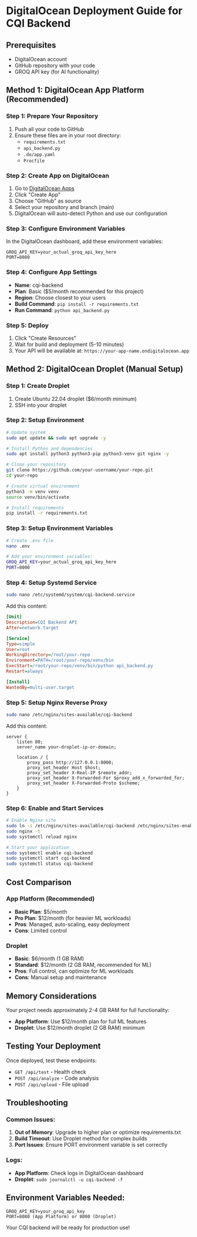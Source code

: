 # DigitalOcean Deployment Guide for CQI Backend

## Prerequisites
- DigitalOcean account
- GitHub repository with your code
- GROQ API key (for AI functionality)

## Method 1: DigitalOcean App Platform (Recommended)

### Step 1: Prepare Your Repository
1. Push all your code to GitHub
2. Ensure these files are in your root directory:
   - `requirements.txt`
   - `api_backend.py`
   - `.do/app.yaml`
   - `Procfile`

### Step 2: Create App on DigitalOcean
1. Go to [DigitalOcean Apps](https://cloud.digitalocean.com/apps)
2. Click "Create App"
3. Choose "GitHub" as source
4. Select your repository and branch (main)
5. DigitalOcean will auto-detect Python and use our configuration

### Step 3: Configure Environment Variables
In the DigitalOcean dashboard, add these environment variables:
```
GROQ_API_KEY=your_actual_groq_api_key_here
PORT=8080
```

### Step 4: Configure App Settings
- **Name**: cqi-backend
- **Plan**: Basic ($5/month recommended for this project)
- **Region**: Choose closest to your users
- **Build Command**: `pip install -r requirements.txt`
- **Run Command**: `python api_backend.py`

### Step 5: Deploy
1. Click "Create Resources"
2. Wait for build and deployment (5-10 minutes)
3. Your API will be available at: `https://your-app-name.ondigitalocean.app`

## Method 2: DigitalOcean Droplet (Manual Setup)

### Step 1: Create Droplet
1. Create Ubuntu 22.04 droplet ($6/month minimum)
2. SSH into your droplet

### Step 2: Setup Environment
```bash
# Update system
sudo apt update && sudo apt upgrade -y

# Install Python and dependencies
sudo apt install python3 python3-pip python3-venv git nginx -y

# Clone your repository
git clone https://github.com/your-username/your-repo.git
cd your-repo

# Create virtual environment
python3 -m venv venv
source venv/bin/activate

# Install requirements
pip install -r requirements.txt
```

### Step 3: Setup Environment Variables
```bash
# Create .env file
nano .env

# Add your environment variables:
GROQ_API_KEY=your_actual_groq_api_key_here
PORT=8000
```

### Step 4: Setup Systemd Service
```bash
sudo nano /etc/systemd/system/cqi-backend.service
```

Add this content:
```ini
[Unit]
Description=CQI Backend API
After=network.target

[Service]
Type=simple
User=root
WorkingDirectory=/root/your-repo
Environment=PATH=/root/your-repo/venv/bin
ExecStart=/root/your-repo/venv/bin/python api_backend.py
Restart=always

[Install]
WantedBy=multi-user.target
```

### Step 5: Setup Nginx Reverse Proxy
```bash
sudo nano /etc/nginx/sites-available/cqi-backend
```

Add this content:
```nginx
server {
    listen 80;
    server_name your-droplet-ip-or-domain;

    location / {
        proxy_pass http://127.0.0.1:8000;
        proxy_set_header Host $host;
        proxy_set_header X-Real-IP $remote_addr;
        proxy_set_header X-Forwarded-For $proxy_add_x_forwarded_for;
        proxy_set_header X-Forwarded-Proto $scheme;
    }
}
```

### Step 6: Enable and Start Services
```bash
# Enable Nginx site
sudo ln -s /etc/nginx/sites-available/cqi-backend /etc/nginx/sites-enabled/
sudo nginx -t
sudo systemctl reload nginx

# Start your application
sudo systemctl enable cqi-backend
sudo systemctl start cqi-backend
sudo systemctl status cqi-backend
```

## Cost Comparison

### App Platform (Recommended)
- **Basic Plan**: $5/month
- **Pro Plan**: $12/month (for heavier ML workloads)
- **Pros**: Managed, auto-scaling, easy deployment
- **Cons**: Limited control

### Droplet
- **Basic**: $6/month (1 GB RAM)
- **Standard**: $12/month (2 GB RAM, recommended for ML)
- **Pros**: Full control, can optimize for ML workloads
- **Cons**: Manual setup and maintenance

## Memory Considerations

Your project needs approximately 2-4 GB RAM for full functionality:
- **App Platform**: Use $12/month plan for full ML features
- **Droplet**: Use $12/month droplet (2 GB RAM) minimum

## Testing Your Deployment

Once deployed, test these endpoints:
- `GET /api/test` - Health check
- `POST /api/analyze` - Code analysis
- `POST /api/upload` - File upload

## Troubleshooting

### Common Issues:
1. **Out of Memory**: Upgrade to higher plan or optimize requirements.txt
2. **Build Timeout**: Use Droplet method for complex builds
3. **Port Issues**: Ensure PORT environment variable is set correctly

### Logs:
- **App Platform**: Check logs in DigitalOcean dashboard
- **Droplet**: `sudo journalctl -u cqi-backend -f`

## Environment Variables Needed:
```
GROQ_API_KEY=your_groq_api_key
PORT=8080 (App Platform) or 8000 (Droplet)
```

Your CQI backend will be ready for production use!